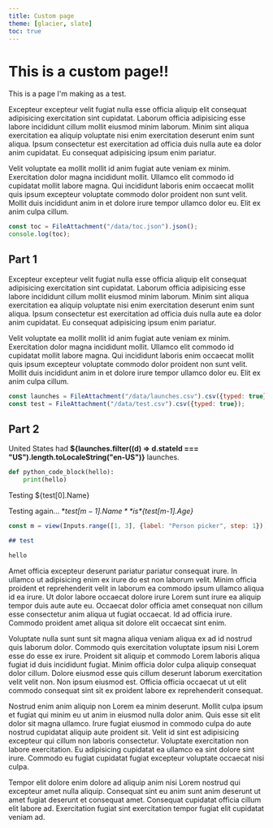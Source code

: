 ```yaml
---
title: Custom page
theme: [glacier, slate]
toc: true
---
```


# This is a custom page!!

This is a page I'm making as a test.

Excepteur excepteur velit fugiat nulla esse officia aliquip elit consequat adipisicing exercitation sint cupidatat. Laborum officia adipisicing esse labore incididunt cillum mollit eiusmod minim laborum. Minim sint aliqua exercitation ea aliquip voluptate nisi enim exercitation deserunt enim sunt aliqua. Ipsum consectetur est exercitation ad officia duis nulla aute ea dolor anim cupidatat. Eu consequat adipisicing ipsum enim pariatur.

Velit voluptate ea mollit mollit id anim fugiat aute veniam ex minim. Exercitation dolor magna incididunt mollit. Ullamco elit commodo id cupidatat mollit labore magna. Qui incididunt laboris enim occaecat mollit quis ipsum excepteur voluptate commodo dolor proident non sunt velit. Mollit duis incididunt anim in et dolore irure tempor ullamco dolor eu. Elit ex anim culpa cillum.

```js
const toc = FileAttachment("/data/toc.json").json();
console.log(toc);
```

## Part 1

Excepteur excepteur velit fugiat nulla esse officia aliquip elit consequat adipisicing exercitation sint cupidatat. Laborum officia adipisicing esse labore incididunt cillum mollit eiusmod minim laborum. Minim sint aliqua exercitation ea aliquip voluptate nisi enim exercitation deserunt enim sunt aliqua. Ipsum consectetur est exercitation ad officia duis nulla aute ea dolor anim cupidatat. Eu consequat adipisicing ipsum enim pariatur.

Velit voluptate ea mollit mollit id anim fugiat aute veniam ex minim. Exercitation dolor magna incididunt mollit. Ullamco elit commodo id cupidatat mollit labore magna. Qui incididunt laboris enim occaecat mollit quis ipsum excepteur voluptate commodo dolor proident non sunt velit. Mollit duis incididunt anim in et dolore irure tempor ullamco dolor eu. Elit ex anim culpa cillum.

```js
const launches = FileAttachment("/data/launches.csv").csv({typed: true});
const test = FileAttachment("/data/test.csv").csv({typed: true});
```

## Part 2

United States had **${launches.filter((d) => d.stateId === "US").length.toLocaleString("en-US")}** launches.

```python
def python_code_block(hello):
    print(hello)
```

Testing ${test[0].Name}

Testing again... **${test[m-1].Name}** is *${test[m-1].Age}*

```js echo
const m = view(Inputs.range([1, 3], {label: "Person picker", step: 1}));
```

```md
## test

hello
```

Amet officia excepteur deserunt pariatur pariatur consequat irure. In ullamco ut adipisicing enim ex irure do est non laborum velit. Minim officia proident et reprehenderit velit in laborum ea commodo ipsum ullamco aliqua id ea irure. Ut dolor labore occaecat dolore irure Lorem sunt irure ea aliquip tempor duis aute aute eu. Occaecat dolor officia amet consequat non cillum esse consectetur anim aliqua ut fugiat occaecat. Id ad officia irure. Commodo proident amet aliqua sit dolore elit occaecat sint enim.

Voluptate nulla sunt sunt sit magna aliqua veniam aliqua ex ad id nostrud quis laborum dolor. Commodo quis exercitation voluptate ipsum nisi Lorem esse do esse ex irure. Proident sit aliquip et commodo Lorem laboris aliqua fugiat id duis incididunt fugiat. Minim officia dolor culpa aliquip consequat dolor cillum. Dolore eiusmod esse quis cillum deserunt laborum exercitation velit velit non. Non ipsum eiusmod est. Officia officia occaecat ut ut elit commodo consequat sint sit ex proident labore ex reprehenderit consequat.

Nostrud enim anim aliquip non Lorem ea minim deserunt. Mollit culpa ipsum et fugiat qui minim eu ut anim in eiusmod nulla dolor anim. Quis esse sit elit dolor sit magna ullamco. Irure fugiat eiusmod in commodo culpa do aute nostrud cupidatat aliquip aute proident sit. Velit id sint est adipisicing excepteur qui cillum non laboris consectetur. Voluptate exercitation non labore exercitation. Eu adipisicing cupidatat ea ullamco ea sint dolore sint irure. Commodo eu fugiat cupidatat fugiat excepteur voluptate occaecat nisi culpa.

Tempor elit dolore enim dolore ad aliquip anim nisi Lorem nostrud qui excepteur amet nulla aliquip. Consequat sint eu anim sunt anim deserunt ut amet fugiat deserunt et consequat amet. Consequat cupidatat officia cillum elit labore ad. Exercitation fugiat sint exercitation tempor fugiat elit cupidatat veniam ad.

